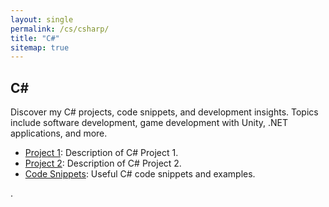 ```yaml
---
layout: single
permalink: /cs/csharp/
title: "C#"
sitemap: true
---
```


## C\#

Discover my C# projects, code snippets, and development insights. Topics include software development, game development with Unity, .NET applications, and more.

- [Project 1](#): Description of C# Project 1.
- [Project 2](#): Description of C# Project 2.
- [Code Snippets](#): Useful C# code snippets and examples.

.
